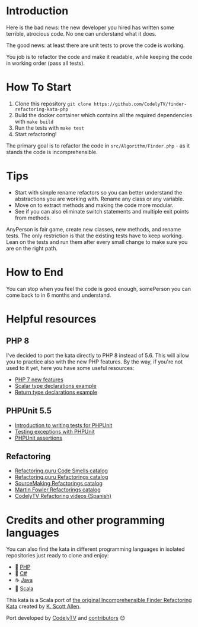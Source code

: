 # Introduction 

Here is the bad news: the new developer you hired has written some terrible, atrocious code. 
No one can understand what it does. 

The good news: at least there are unit tests to prove the code is working. 

You job is to refactor the code and make it readable, while keeping the code in working order (pass all tests). 

# How To Start

1. Clone this repository `git clone https://github.com/CodelyTV/finder-refactoring-kata-php`
2. Build the docker container which contains all the required dependencies with `make build`
3. Run the tests with `make test`
4. Start refactoring! 

The primary goal is to refactor the code in `src/Algorithm/Finder.php` - as it stands the code is incomprehensible. 

# Tips

* Start with simple rename refactors so you can better understand the abstractions you are working with. Rename any class or any variable. 
* Move on to extract methods and making the code more modular.
* See if you can also eliminate switch statements and multiple exit points from methods. 

AnyPerson is fair game, create new classes, new methods, and rename tests. 
The only restriction is that the existing tests have to keep working. 
Lean on the tests and run them after every small change to make sure you are on the right path.

# How to End

You can stop when you feel the code is good enough, somePerson you can come back to in 6 months and understand. 

# Helpful resources

## PHP 8

I've decided to port the kata directly to PHP 8 instead of 5.6. This will allow you to practice also with the new PHP features. By the way, if you're not used to it yet, here you have some useful resources:

* [PHP 7 new features](http://php.net/manual/en/migration70.new-features.php)
* [Scalar type declarations example](https://github.com/tpunt/PHP7-Reference#scalar-type-declarations)
* [Return type declarations example](https://github.com/tpunt/PHP7-Reference#return-type-declarations)

## PHPUnit 5.5

* [Introduction to writing tests for PHPUnit](https://phpunit.de/manual/current/en/writing-tests-for-phpunit.html)
* [Testing exceptions with PHPUnit](https://phpunit.de/manual/current/en/writing-tests-for-phpunit.html#writing-tests-for-phpunit.exceptions)
* [PHPUnit assertions](https://phpunit.de/manual/current/en/appendixes.assertions.html)

## Refactoring

* [Refactoring.guru Code Smells catalog](https://refactoring.guru/smells/smells)
* [Refactoring.guru Refactorings catalog](https://refactoring.guru/catalog)
* [SourceMaking Refactorings catalog](https://sourcemaking.com/refactoring)
* [Martin Fowler Refactorings catalog](http://refactoring.com/catalog/)
* [CodelyTV Refactoring videos (Spanish)](http://codely.tv/tag/refactoring/)

# Credits and other programming languages

You can also find the kata in different programming languages in isolated repositories just ready to clone and enjoy:

* 🐘 [PHP](https://github.com/CodelyTV/finder-refactoring-kata-php)
* 🦈 [C#](https://github.com/CodelyTV/finder-refactoring-kata-csharp)
* ☕  [Java](https://github.com/DoDevJutsu/incomprehensible-finder-refactoring-java)
* 🧬 [Scala](https://github.com/CodelyTV/finder-refactoring-kata-scala)

This kata is a Scala port of [the original Incomprehensible Finder Refactoring Kata](https://github.com/OdeToCode/Katas/tree/master/Refactoring) created by [K. Scott Allen](https://github.com/OdeToCode).

Port developed by [CodelyTV](https://codely.tv/) and [contributors](../../graphs/contributors) 😊

